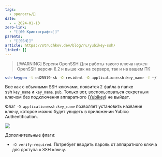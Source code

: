 ```yaml
---
tags:
  - зрелость/🌾
date:
  - - 2024-01-13
zero-link:
  - "[[00 Криптография]]"
parents:
  - "[[SSH]]"
article: https://struchkov.dev/blog/ru/yubikey-ssh/
linked: []
---
```


> [!WARNING] Версия OpenSSH
> Для работы такого ключа нужен OpenSSH версии 8.2 и выше как на сервере, так и на вашем ПК

```bash
ssh-keygen -t ed25519-sk -O resident -O application=ssh:key_name -f ~/.ssh/key_name 
```

Все как с обычными SSH ключами, появится 2 файла в папке ssh `key_name` и `key_name.pub`. Только вот, воспользоваться секретным ключом без подключения аппаратного ([Yubikey](Yubikey.md)) не выйдет.

Флаг `-O application=ssh:key_name` позволяет установить название ключу, которое можно будет увидеть в приложении Yubico Authentification.

![](Pasted%20image%2020240113100105.png)

Дополнительные флаги:
-  `-O verify-required`. Потребует вводить пароль от аппаратного ключа для доступа к SSH ключу.
